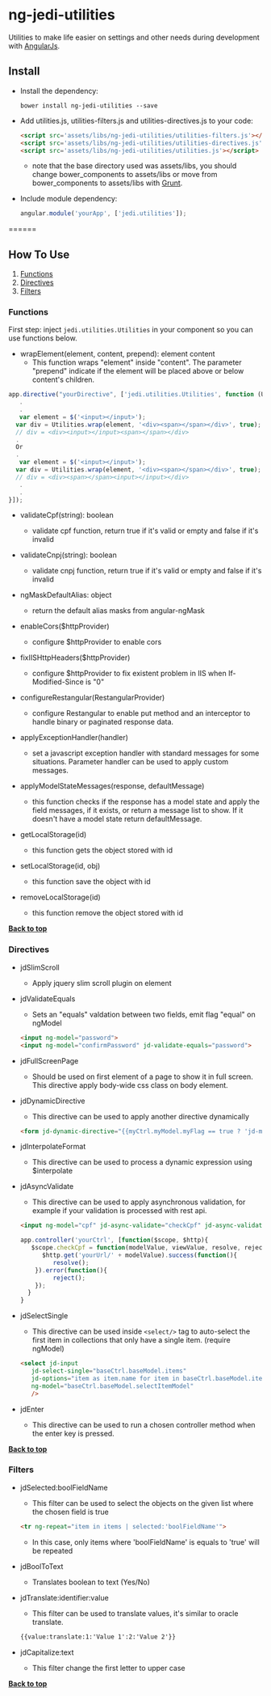 # ng-jedi-utilities
Utilities to make life easier on settings and other needs during development with [AngularJs](https://angularjs.org/).

## Install

* Install the dependency:

   ```shell
   bower install ng-jedi-utilities --save
   ```
* Add utilities.js, utilities-filters.js and utilities-directives.js to your code:

   ```html
   <script src='assets/libs/ng-jedi-utilities/utilities-filters.js'></script>
   <script src='assets/libs/ng-jedi-utilities/utilities-directives.js'></script>
   <script src='assets/libs/ng-jedi-utilities/utilities.js'></script>
   ```
   - note that the base directory used was assets/libs, you should change bower_components to assets/libs or move from bower_components to assets/libs with [Grunt](http://gruntjs.com/).
* Include module dependency:

   ```javascript
   angular.module('yourApp', ['jedi.utilities']);
   ```
======

## How To Use

  1. [Functions](#functions)
  1. [Directives](#directives)
  1. [Filters](#filters)

### Functions
First step: inject ```jedi.utilities.Utilities``` in your component so you can use functions below.

   - wrapElement(element, content, prepend): element content
      - This function wraps "element" inside "content". The parameter "prepend" indicate if the element will be placed above or below content's children.
   
   ```javascript
   app.directive("yourDirective", ['jedi.utilities.Utilities', function (Utilities) {
      .
      .
      var element = $('<input></input>');
     var div = Utilities.wrap(element, '<div><span></span></div>', true);
     // div = <div><input></input><span></span></div>
     .
     Or
     .
      var element = $('<input></input>');
     var div = Utilities.wrap(element, '<div><span></span></div>', true);
     // div = <div><span></span><input></input></div>
      .
      .
   }]);
   ```
   - validateCpf(string): boolean
      - validate cpf function, return true if it's valid or empty and false if it's invalid

   - validateCnpj(string): boolean
      - validate cnpj function, return true if it's valid or empty and false if it's invalid

   - ngMaskDefaultAlias: object
      - return the default alias masks from angular-ngMask

   - enableCors($httpProvider)
      - configure $httpProvider to enable cors

   - fixIISHttpHeaders($httpProvider)
      - configure $httpProvider to fix existent problem in IIS when If-Modified-Since is "0"

   - configureRestangular(RestangularProvider)
      - configure Restangular to enable put method and an interceptor to handle binary or paginated response data.

   - applyExceptionHandler(handler)
      - set a javascript exception handler with standard messages for some situations. Parameter handler can be used to apply custom messages.

   - applyModelStateMessages(response, defaultMessage)
      - this function checks if the response has a model state and apply the field messages, if it exists, or return a message list to show. If it doesn't have a model state return defaultMessage.

   - getLocalStorage(id)
      - this function gets the object stored with id

   - setLocalStorage(id, obj)
      - this function save the object with id

   - removeLocalStorage(id)
      - this function remove the object stored with id

   **[Back to top](#how-to-use)**

### Directives

   - jdSlimScroll
      - Apply jquery slim scroll plugin on element

   - jdValidateEquals
      - Sets an "equals" valdation between two fields, emit flag "equal" on ngModel

      ```html
      <input ng-model="password">
      <input ng-model="confirmPassword" jd-validate-equals="password">
      ```

   - jdFullScreenPage
      - Should be used on first element of a page to show it in full screen. This directive apply body-wide css class on body element.

   - jdDynamicDirective
      - This directive can be used to apply another directive dynamically

      ```html
      <form jd-dynamic-directive="{{myCtrl.myModel.myFlag == true ? 'jd-modal' : 'jd-panel|ng-controller=myCtrl'}}"...
      ```

   - jdInterpolateFormat
      - This directive can be used to process a dynamic expression using $interpolate

   - jdAsyncValidate
      - This directive can be used to apply asynchronous validation, for example if your validation is processed with rest api.

      ```html
      <input ng-model="cpf" jd-async-validate="checkCpf" jd-async-validate-message="CPF already used by another user">
      ```
      ```javascript
      app.controller('yourCtrl', [function($scope, $http){
         $scope.checkCpf = function(modelValue, viewValue, resolve, reject) {
            $http.get('yourUrl/' + modelValue).success(function(){
               resolve();
          }).error(function(){
               reject();
          });
        }
      }
      ```
      
   - jdSelectSingle
      - This directive can be used inside `<select/>` tag to auto-select the first item in collections that only have a single item. (require ngModel)

      ```html
      <select jd-input 
         jd-select-single="baseCtrl.baseModel.items" 
         jd-options="item as item.name for item in baseCtrl.baseModel.items"
         ng-model="baseCtrl.baseModel.selectItemModel" 
         />
      ```
     
   - jdEnter
      - This directive can be used to run a chosen controller method when the enter key is pressed.

   **[Back to top](#how-to-use)**

### Filters

   - jdSelected:boolFieldName
      - This filter can be used to select the objects on the given list where the chosen field is true

      ```html
      <tr ng-repeat="item in items | selected:'boolFieldName'">
      ```
      - In this case, only items where 'boolFieldName' is equals to 'true' will be repeated

   - jdBoolToText
      - Translates boolean to text (Yes/No)

   - jdTranslate:identifier:value
      - This filter can be used to translate values, it's similar to oracle translate.

      ```html
      {{value:translate:1:'Value 1':2:'Value 2'}}
      ```

   - jdCapitalize:text
      - This filter change the first letter to upper case

   **[Back to top](#how-to-use)**
